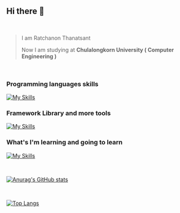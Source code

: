 ## Hi there 👋
<br>

>I am Ratchanon Thanatsant 
>
>Now I am studying at **Chulalongkorn University ( Computer Engineering )**
>
<br>

### Programming languages skills
[![My Skills](https://skillicons.dev/icons?i=js,py,cpp,css,html)](https://skillicons.dev)
### Framework Library and more tools
[![My Skills](https://skillicons.dev/icons?i=django,react,vue,nodejs,expres,firebase,bootstrap,mysql)](https://skillicons.dev)
### What's I'm learning and going to learn
[![My Skills](https://skillicons.dev/icons?i=go,nextjs,docker)](https://skillicons.dev)

<br>

[![Anurag's GitHub stats](https://github-readme-stats.vercel.app/api?username=naphattar)](https://github.com/anuraghazra/github-readme-stats)

<br>
 
[![Top Langs](https://github-readme-stats.vercel.app/api/top-langs/?username=naphattar&layout=compact&exclude_repo=Algorithm_design,Comp_prog_2021-1,data_structure_2022-1,Prog_Meth_2021-2,Betaprogramming&hide=html&langs_count=6)](https://github.com/anuraghazra/github-readme-stats)


